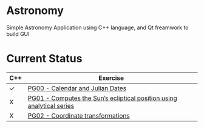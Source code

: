 # Astronomy
Simple Astronomy Application using C++ language, and Qt freamwork to build GUI

# Current Status

C++ | Exercise 
--- | ------- 
 ✓ | [PG00 - Calendar and Julian Dates](https://github.com/salim97/Astronomy/tree/master/pg00)
 X | [PG01 - Computes the Sun’s ecliptical position using analytical series](https://github.com/salim97/Astronomy-and-Computer/)
 X | [PG02 -  Coordinate transformations](https://github.com/salim97/Astronomy-and-Computer/)
 





